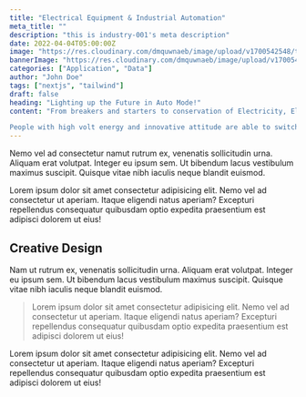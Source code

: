 ```yaml
---
title: "Electrical Equipment & Industrial Automation"
meta_title: ""
description: "this is industry-001's meta description"
date: 2022-04-04T05:00:00Z
image: "https://res.cloudinary.com/dmquwnaeb/image/upload/v1700542548/talentWorkx/dadxjacb0k7tlat59f1r.png"
bannerImage: "https://res.cloudinary.com/dmquwnaeb/image/upload/v1700544988/talentWorkx/uaiczqd5psjhmoej8vzl.png"
categories: ["Application", "Data"]
author: "John Doe"
tags: ["nextjs", "tailwind"]
draft: false
heading: "Lighting up the Future in Auto Mode!"
content: "From breakers and starters to conservation of Electricity, Electrical and Switchgear equipment’s are indispensable so is the Industrial Automation , Human Being has accelerated his growth with the use of control systems, such as robots and information technologies for handling different processes and machineries in an industry to replace oneself. We understand the connections and circuits which can start or break your growth in the longer run. Our experience from the connections we have made with the movers and shakers of the industry and circuits on which workforce moves enables us to deliver beyond your expectations. We are ready to switch gears with you, make powerful connections and design unbreakable circuits in building your Talent pool made up of-

People with high volt energy and innovative attitude are able to switch gears with a fast-changing technology in the world of Electricity."
---
```


Nemo vel ad consectetur namut rutrum ex, venenatis sollicitudin urna. Aliquam erat volutpat. Integer eu ipsum sem. Ut bibendum lacus vestibulum maximus suscipit. Quisque vitae nibh iaculis neque blandit euismod.

Lorem ipsum dolor sit amet consectetur adipisicing elit. Nemo vel ad consectetur ut aperiam. Itaque eligendi natus aperiam? Excepturi repellendus consequatur quibusdam optio expedita praesentium est adipisci dolorem ut eius!

## Creative Design

Nam ut rutrum ex, venenatis sollicitudin urna. Aliquam erat volutpat. Integer eu ipsum sem. Ut bibendum lacus vestibulum maximus suscipit. Quisque vitae nibh iaculis neque blandit euismod.

> Lorem ipsum dolor sit amet consectetur adipisicing elit. Nemo vel ad consectetur ut aperiam. Itaque eligendi natus aperiam? Excepturi repellendus consequatur quibusdam optio expedita praesentium est adipisci dolorem ut eius!

Lorem ipsum dolor sit amet consectetur adipisicing elit. Nemo vel ad consectetur ut aperiam. Itaque eligendi natus aperiam? Excepturi repellendus consequatur quibusdam optio expedita praesentium est adipisci dolorem ut eius!

